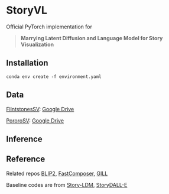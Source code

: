 # StoryVL

Official PyTorch implementation for 

> **Marrying Latent Diffusion and Language Model for Story Visualization**

## Installation

```
conda env create -f environment.yaml
```

## Data

[FlintstonesSV](https://arxiv.org/pdf/1804.03608.pdf): [Google Drive]([https://drive.google.com/file/d/11Io1_BufAayJ1BpdxxV2uJUvCcirbrNc/view?usp=sharing](https://drive.google.com/file/d/1kG4esNwabJQPWqadSDaugrlF4dRaV33_/view?usp=sharing))

[PororoSV](https://openaccess.thecvf.com/content_CVPR_2019/papers/Li_StoryGAN_A_Sequential_Conditional_GAN_for_Story_Visualization_CVPR_2019_paper.pdf): [Google Drive](https://drive.google.com/file/d/11Io1_BufAayJ1BpdxxV2uJUvCcirbrNc/view?usp=sharing)

## Inference

## Reference

Related repos [BLIP2](https://github.com/salesforce/LAVIS), [FastComposer](https://github.com/mit-han-lab/fastcomposer), [GILL](https://github.com/kohjingyu/gill)

Baseline codes are from [Story-LDM](https://github.com/ubc-vision/Make-A-Story), [StoryDALL-E](https://github.com/adymaharana/storydalle)
